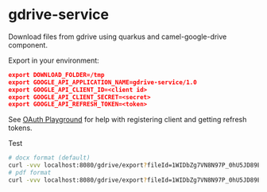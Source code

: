 # gdrive-service

Download files from gdrive using quarkus and camel-google-drive component.

Export in your environment:
```json
export DOWNLOAD_FOLDER=/tmp
export GOOGLE_API_APPLICATION_NAME=gdrive-service/1.0
export GOOGLE_API_CLIENT_ID=<client id>
export GOOGLE_API_CLIENT_SECRET=<secret>
export GOOGLE_API_REFRESH_TOKEN=<token>
```

See [OAuth Playground](https://developers.google.com/oauthplayground/) for help with registering client and getting refresh tokens.

Test
```bash
# docx format (default)
curl -vvv localhost:8080/gdrive/export?fileId=1WIDbZg7VN8N97P_0hU5JD89ESYZKpZoMR3tNhOaeHrc
# pdf format
curl -vvv localhost:8080/gdrive/export?fileId=1WIDbZg7VN8N97P_0hU5JD89ESYZKpZoMR3tNhOaeHrc&mimeType=application/pdf
```
